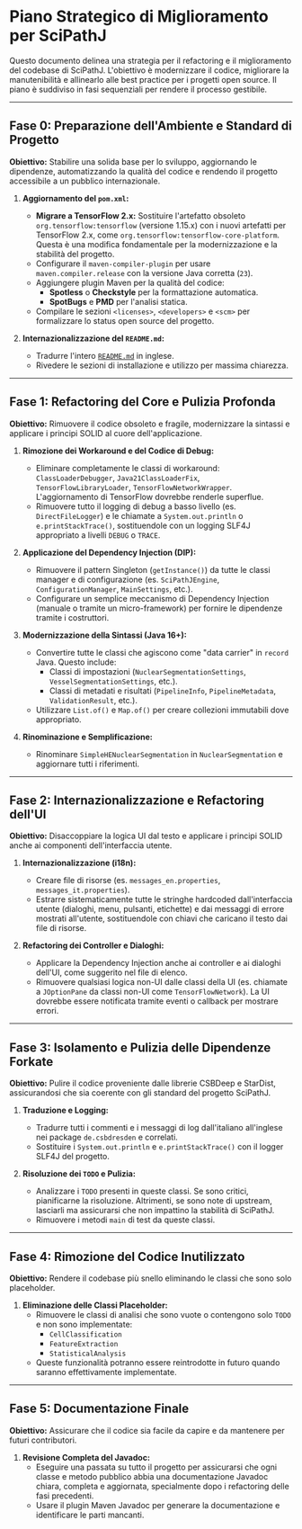 # Piano Strategico di Miglioramento per SciPathJ

Questo documento delinea una strategia per il refactoring e il miglioramento del codebase di SciPathJ. L'obiettivo è modernizzare il codice, migliorare la manutenibilità e allinearlo alle best practice per i progetti open source. Il piano è suddiviso in fasi sequenziali per rendere il processo gestibile.

---

## Fase 0: Preparazione dell'Ambiente e Standard di Progetto

**Obiettivo:** Stabilire una solida base per lo sviluppo, aggiornando le dipendenze, automatizzando la qualità del codice e rendendo il progetto accessibile a un pubblico internazionale.

1.  **Aggiornamento del `pom.xml`:**
    *   **Migrare a TensorFlow 2.x:** Sostituire l'artefatto obsoleto `org.tensorflow:tensorflow` (versione 1.15.x) con i nuovi artefatti per TensorFlow 2.x, come `org.tensorflow:tensorflow-core-platform`. Questa è una modifica fondamentale per la modernizzazione e la stabilità del progetto.
    *   Configurare il `maven-compiler-plugin` per usare `maven.compiler.release` con la versione Java corretta (`23`).
    *   Aggiungere plugin Maven per la qualità del codice:
        *   **Spotless** o **Checkstyle** per la formattazione automatica.
        *   **SpotBugs** e **PMD** per l'analisi statica.
    *   Compilare le sezioni `<licenses>`, `<developers>` e `<scm>` per formalizzare lo status open source del progetto.

2.  **Internazionalizzazione del `README.md`:**
    *   Tradurre l'intero [`README.md`](README.md) in inglese.
    *   Rivedere le sezioni di installazione e utilizzo per massima chiarezza.

---

## Fase 1: Refactoring del Core e Pulizia Profonda

**Obiettivo:** Rimuovere il codice obsoleto e fragile, modernizzare la sintassi e applicare i principi SOLID al cuore dell'applicazione.

1.  **Rimozione dei Workaround e del Codice di Debug:**
    *   Eliminare completamente le classi di workaround: `ClassLoaderDebugger`, `Java21ClassLoaderFix`, `TensorFlowLibraryLoader`, `TensorFlowNetworkWrapper`. L'aggiornamento di TensorFlow dovrebbe renderle superflue.
    *   Rimuovere tutto il logging di debug a basso livello (es. `DirectFileLogger`) e le chiamate a `System.out.println` o `e.printStackTrace()`, sostituendole con un logging SLF4J appropriato a livelli `DEBUG` o `TRACE`.

2.  **Applicazione del Dependency Injection (DIP):**
    *   Rimuovere il pattern Singleton (`getInstance()`) da tutte le classi manager e di configurazione (es. `SciPathJEngine`, `ConfigurationManager`, `MainSettings`, etc.).
    *   Configurare un semplice meccanismo di Dependency Injection (manuale o tramite un micro-framework) per fornire le dipendenze tramite i costruttori.

3.  **Modernizzazione della Sintassi (Java 16+):**
    *   Convertire tutte le classi che agiscono come "data carrier" in `record` Java. Questo include:
        *   Classi di impostazioni (`NuclearSegmentationSettings`, `VesselSegmentationSettings`, etc.).
        *   Classi di metadati e risultati (`PipelineInfo`, `PipelineMetadata`, `ValidationResult`, etc.).
    *   Utilizzare `List.of()` e `Map.of()` per creare collezioni immutabili dove appropriato.

4.  **Rinominazione e Semplificazione:**
    *   Rinominare `SimpleHENuclearSegmentation` in `NuclearSegmentation` e aggiornare tutti i riferimenti.

---

## Fase 2: Internazionalizzazione e Refactoring dell'UI

**Obiettivo:** Disaccoppiare la logica UI dal testo e applicare i principi SOLID anche ai componenti dell'interfaccia utente.

1.  **Internazionalizzazione (i18n):**
    *   Creare file di risorse (es. `messages_en.properties`, `messages_it.properties`).
    *   Estrarre sistematicamente tutte le stringhe hardcoded dall'interfaccia utente (dialoghi, menu, pulsanti, etichette) e dai messaggi di errore mostrati all'utente, sostituendole con chiavi che caricano il testo dai file di risorse.

2.  **Refactoring dei Controller e Dialoghi:**
    *   Applicare la Dependency Injection anche ai controller e ai dialoghi dell'UI, come suggerito nel file di elenco.
    *   Rimuovere qualsiasi logica non-UI dalle classi della UI (es. chiamate a `JOptionPane` da classi non-UI come `TensorFlowNetwork`). La UI dovrebbe essere notificata tramite eventi o callback per mostrare errori.

---

## Fase 3: Isolamento e Pulizia delle Dipendenze Forkate

**Obiettivo:** Pulire il codice proveniente dalle librerie CSBDeep e StarDist, assicurandosi che sia coerente con gli standard del progetto SciPathJ.

1.  **Traduzione e Logging:**
    *   Tradurre tutti i commenti e i messaggi di log dall'italiano all'inglese nei package `de.csbdresden` e correlati.
    *   Sostituire i `System.out.println` e `e.printStackTrace()` con il logger SLF4J del progetto.

2.  **Risoluzione dei `TODO` e Pulizia:**
    *   Analizzare i `TODO` presenti in queste classi. Se sono critici, pianificarne la risoluzione. Altrimenti, se sono note di upstream, lasciarli ma assicurarsi che non impattino la stabilità di SciPathJ.
    *   Rimuovere i metodi `main` di test da queste classi.

---

## Fase 4: Rimozione del Codice Inutilizzato

**Obiettivo:** Rendere il codebase più snello eliminando le classi che sono solo placeholder.

1.  **Eliminazione delle Classi Placeholder:**
    *   Rimuovere le classi di analisi che sono vuote o contengono solo `TODO` e non sono implementate:
        *   `CellClassification`
        *   `FeatureExtraction`
        *   `StatisticalAnalysis`
    *   Queste funzionalità potranno essere reintrodotte in futuro quando saranno effettivamente implementate.

---

## Fase 5: Documentazione Finale

**Obiettivo:** Assicurare che il codice sia facile da capire e da mantenere per futuri contributori.

1.  **Revisione Completa del Javadoc:**
    *   Eseguire una passata su tutto il progetto per assicurarsi che ogni classe e metodo pubblico abbia una documentazione Javadoc chiara, completa e aggiornata, specialmente dopo i refactoring delle fasi precedenti.
    *   Usare il plugin Maven Javadoc per generare la documentazione e identificare le parti mancanti.
